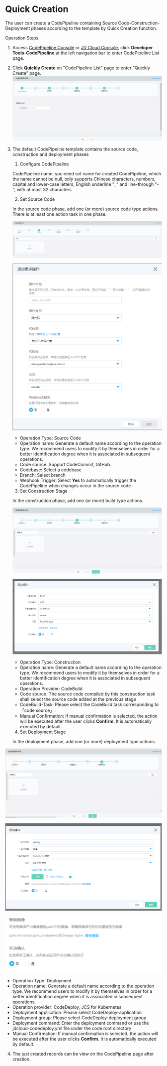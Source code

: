 # Quick Creation
The user can create a CodePipeline containing Source Code-Construction-Deployment phases according to the template by Quick Creation function.

Operation Steps

1. Access [CodePipeline Console](https://codepipeline-console.jdcloud.com/pipeline/list) or [JD Cloud Console](https://console.jdcloud.com), click **Developer Tools**-**CodePipeline** at the left navigation bar to enter CodePipeline List page.

2. Click **Quickly Create** on "CodePipeline List" page to enter "Quickly Create" page.
 ![](/image/codepipeline/Quick-Creation.png) 

3. The default CodePipeline template contains the source code, construction and deployment phases 

   1) Configure CodePipeline
  
   CodePipeline name: you need set name for created CodePipeline, which the name cannot be null, only supports Chinese characters, numbers, capital and lower-case letters, English underline "_" and line-through "-", with at most 32 characters

   2) Set Source Code
  
   In the source code phase, add one (or more) source code type actions. There is at least one action task in one phase.
   
   ![](/image/codepipeline/cre-source-stage.png)
   
   ![](/image/codepipeline/cre-source-stage2.png) 
  
   * Operation Type: Source Code
   * Operation name: Generate a default name according to the operation type. We recommend users to modify it by themselves in order for a better identification degree when it is associated in subsequent operations.
   * Code source: Support CodeCommit, GitHub.
   * Codebase: Select a codebase
   * Branch: Select branch
   * Webhook Trigger: Select **Yes** to automatically trigger the CodePipeline when changes occur in the source code


   3) Set Construction Stage
  
   In the construction phase, add one (or more) build type actions.
   
   ![](/image/codepipeline/cre-build-stage.png)
      
   ![](/image/codepipeline/cre-build-action.png)
 
   * Operation Type: Construction
   * Operation name: Generate a default name according to the operation type. We recommend users to modify it by themselves in order for a better identification degree when it is associated in subsequent operations.
   * Operation Provider: CodeBuild
   * Code source: The source code compiled by this construction task shall select the source code added at the previous stage
   * CodeBuild-Task: Please select the CodeBuild task corresponding to 「code source」.
   * Manual Confirmation: If manual confirmation is selected, the action will be executed after the user clicks **Confirm**. It is automatically executed by default.

   4) Set Deployment Stage
  
   In the deployment phase, add one (or more) deployment type actions.
   
   
  ![](/image/codepipeline/cre-deploy-stage.png) 
     
  ![](/image/codepipeline/cre-deploy-action.png)
  
  ![](/image/codepipeline/cre-deploy-action2.png)

  

   * Operation Type: Deployment
   * Operation name: Generate a default name according to the operation type. We recommend users to modify it by themselves in order for a better identification degree when it is associated in subsequent operations.
   * Operation provider: CodeDeploy, JCS for Kubernetes
   * Deployment application: Please select CodeDeploy-application
   * Deployment group: Please select CodeDeploy-deployment group
   * Deployment command: Enter the deployment command or use the jdcloud-codedeploy.yml file under the code root directory
   * Manual Confirmation: If manual confirmation is selected, the action will be executed after the user clicks **Confirm**. It is automatically executed by default.

4. The just created records can be view on the CodePipeline page after creation.

